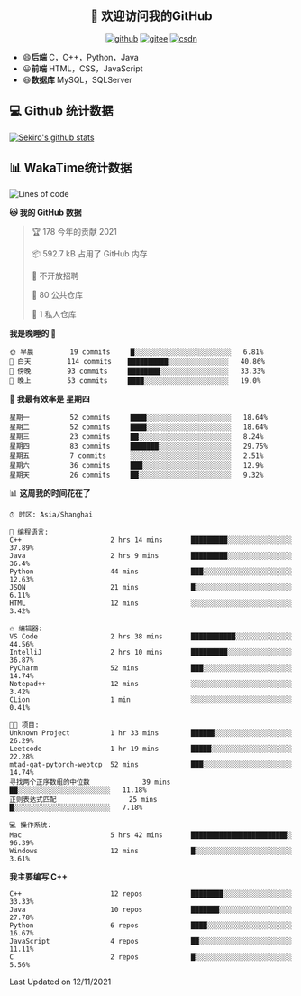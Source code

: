 <h2 align="center">👋 欢迎访问我的GitHub</h2>
<p align="center">
  <a href="https://666wxy666.github.io/"><img src="https://img.shields.io/badge/GitHub-24292e" alt="github"></a>
  <a href="https://gitee.com/wxy_666"><img src="https://img.shields.io/badge/Gitee-fe7300" alt="gitee"></a>
  <a href="https://blog.csdn.net/WXY_666"><img src="https://img.shields.io/badge/CSDN-cf000e" alt="csdn"></a>
</p>

- 😄**后端** C，C++，Python，Java
- 😃**前端** HTML，CSS，JavaScript
- 😆**数据库** MySQL，SQLServer

## 💻 Github 统计数据
[![Sekiro's github stats](https://github-readme-stats.vercel.app/api?username=666WXY666)](https://666wxy666.github.io/)

## 📊 WakaTime统计数据

<!--START_SECTION:waka-->
![Lines of code](https://img.shields.io/badge/%E4%BB%8E%E3%80%8C%E4%BD%A0%E5%A5%BD%E4%B8%96%E7%95%8C%E3%80%8D%E6%88%91%E5%B7%B2%E7%BB%8F%E5%86%99%E4%BA%86-517666%20%E8%A1%8C%E4%BB%A3%E7%A0%81-blue)

**🐱 我的 GitHub 数据** 

> 🏆 178 今年的贡献 2021
 > 
> 📦 592.7 kB 占用了 GitHub 内存 
 > 
> 🚫 不开放招聘
 > 
> 📜 80 公共仓库 
 > 
> 🔑 1 私人仓库 
 > 
**我是晚睡的 🦉** 

```text
🌞 早晨         19 commits     █░░░░░░░░░░░░░░░░░░░░░░░░   6.81% 
🌆 白天         114 commits    ██████████░░░░░░░░░░░░░░░   40.86% 
🌃 傍晚         93 commits     ████████░░░░░░░░░░░░░░░░░   33.33% 
🌙 晚上         53 commits     ████░░░░░░░░░░░░░░░░░░░░░   19.0%

```
📅 **我最有效率是 星期四** 

```text
星期一          52 commits     ████░░░░░░░░░░░░░░░░░░░░░   18.64% 
星期二          52 commits     ████░░░░░░░░░░░░░░░░░░░░░   18.64% 
星期三          23 commits     ██░░░░░░░░░░░░░░░░░░░░░░░   8.24% 
星期四          83 commits     ███████░░░░░░░░░░░░░░░░░░   29.75% 
星期五          7 commits      ░░░░░░░░░░░░░░░░░░░░░░░░░   2.51% 
星期六          36 commits     ███░░░░░░░░░░░░░░░░░░░░░░   12.9% 
星期天          26 commits     ██░░░░░░░░░░░░░░░░░░░░░░░   9.32%

```


📊 **这周我的时间花在了** 

```text
⌚︎ 时区: Asia/Shanghai

💬 编程语言: 
C++                      2 hrs 14 mins       █████████░░░░░░░░░░░░░░░░   37.89% 
Java                     2 hrs 9 mins        █████████░░░░░░░░░░░░░░░░   36.4% 
Python                   44 mins             ███░░░░░░░░░░░░░░░░░░░░░░   12.63% 
JSON                     21 mins             █░░░░░░░░░░░░░░░░░░░░░░░░   6.11% 
HTML                     12 mins             ░░░░░░░░░░░░░░░░░░░░░░░░░   3.42%

🔥 编辑器: 
VS Code                  2 hrs 38 mins       ███████████░░░░░░░░░░░░░░   44.56% 
IntelliJ                 2 hrs 10 mins       █████████░░░░░░░░░░░░░░░░   36.87% 
PyCharm                  52 mins             ███░░░░░░░░░░░░░░░░░░░░░░   14.74% 
Notepad++                12 mins             ░░░░░░░░░░░░░░░░░░░░░░░░░   3.42% 
CLion                    1 min               ░░░░░░░░░░░░░░░░░░░░░░░░░   0.41%

🐱‍💻 项目: 
Unknown Project          1 hr 33 mins        ██████░░░░░░░░░░░░░░░░░░░   26.29% 
Leetcode                 1 hr 19 mins        █████░░░░░░░░░░░░░░░░░░░░   22.28% 
mtad-gat-pytorch-webtcp  52 mins             ███░░░░░░░░░░░░░░░░░░░░░░   14.74% 
寻找两个正序数组的中位数             39 mins             ██░░░░░░░░░░░░░░░░░░░░░░░   11.18% 
正则表达式匹配                  25 mins             █░░░░░░░░░░░░░░░░░░░░░░░░   7.18%

💻 操作系统: 
Mac                      5 hrs 42 mins       ████████████████████████░   96.39% 
Windows                  12 mins             █░░░░░░░░░░░░░░░░░░░░░░░░   3.61%

```

**我主要编写 C++** 

```text
C++                      12 repos            ████████░░░░░░░░░░░░░░░░░   33.33% 
Java                     10 repos            ███████░░░░░░░░░░░░░░░░░░   27.78% 
Python                   6 repos             ████░░░░░░░░░░░░░░░░░░░░░   16.67% 
JavaScript               4 repos             ██░░░░░░░░░░░░░░░░░░░░░░░   11.11% 
C                        2 repos             █░░░░░░░░░░░░░░░░░░░░░░░░   5.56%

```



 Last Updated on 12/11/2021
<!--END_SECTION:waka-->

<!--
**666WXY666/666WXY666** is a ✨ _special_ ✨ repository because its `README.md` (this file) appears on your GitHub profile.

Here are some ideas to get you started:

- 🔭 I’m currently working on ...
- 🌱 I’m currently learning ...
- 👯 I’m looking to collaborate on ...
- 🤔 I’m looking for help with ...
- 💬 Ask me about ...
- 📫 How to reach me: ...
- 😄 Pronouns: ...
- ⚡ Fun fact: ...
-->
